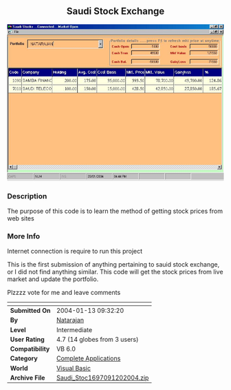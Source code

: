 ﻿<div align="center">

## Saudi Stock Exchange

<img src="PIC2004120859122950.jpg">
</div>

### Description

The purpose of this code is to learn the method of getting stock prices from web sites
 
### More Info
 
Internet connection is require to run this project

This is the first submission of anything pertaining to sauid stock exchange, or I did not find anything similar. This code will get the stock prices from live market and update the portfolio.

Plzzzz vote for me and leave comments


<span>             |<span>
---                |---
**Submitted On**   |2004-01-13 09:32:20
**By**             |[Natarajan](https://github.com/Planet-Source-Code/PSCIndex/blob/master/ByAuthor/natarajan.md)
**Level**          |Intermediate
**User Rating**    |4.7 (14 globes from 3 users)
**Compatibility**  |VB 6\.0
**Category**       |[Complete Applications](https://github.com/Planet-Source-Code/PSCIndex/blob/master/ByCategory/complete-applications__1-27.md)
**World**          |[Visual Basic](https://github.com/Planet-Source-Code/PSCIndex/blob/master/ByWorld/visual-basic.md)
**Archive File**   |[Saudi\_Stoc1697091202004\.zip](https://github.com/Planet-Source-Code/natarajan-saudi-stock-exchange__1-51135/archive/master.zip)








